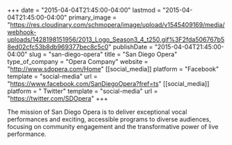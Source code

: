 +++
date = "2015-04-04T21:45:00-04:00"
lastmod = "2015-04-04T21:45:00-04:00"
primary_image = "https://res.cloudinary.com/schmopera/image/upload/v1545409169/media/webhook-uploads/1428198151956/2013_Logo_Season3_4_t250.gif%3F2fda506767b58ed02cfc53b8db969377bec8c5c0"
publishDate = "2015-04-04T21:45:00-04:00"
slug = "san-diego-opera"
title = "San Diego Opera"
type_of_company = "Opera Company"
website = "http://www.sdopera.com/Home"
[[social_media]]
platform = "Facebook"
template = "social-media"
url = "https://www.facebook.com/SanDiegoOpera?fref=ts"
[[social_media]]
platform = " Twitter"
template = "social-media"
url = "https://twitter.com/SDOpera"
+++

<p>
	The mission of San Diego Opera is to deliver exceptional vocal performances and exciting, accessible programs to diverse audiences, focusing on community engagement and the transformative power of live performance.
</p>
